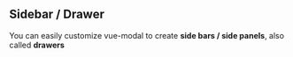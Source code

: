 <h2>Sidebar / Drawer</h2>

You can easily customize vue-modal to create **side bars / side panels**, also called **drawers**

<vue-example file="drawer" />